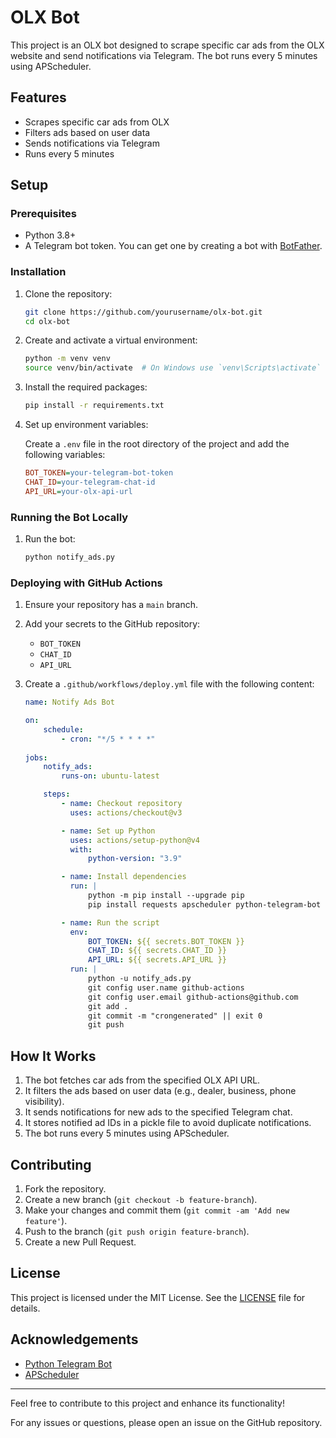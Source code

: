 # OLX Bot

This project is an OLX bot designed to scrape specific car ads from the OLX website and send notifications via Telegram. The bot runs every 5 minutes using APScheduler.

## Features

- Scrapes specific car ads from OLX
- Filters ads based on user data
- Sends notifications via Telegram
- Runs every 5 minutes

## Setup

### Prerequisites

- Python 3.8+
- A Telegram bot token. You can get one by creating a bot with [BotFather](https://core.telegram.org/bots#botfather).

### Installation

1. Clone the repository:

    ```sh
    git clone https://github.com/yourusername/olx-bot.git
    cd olx-bot
    ```

2. Create and activate a virtual environment:

    ```sh
    python -m venv venv
    source venv/bin/activate  # On Windows use `venv\Scripts\activate`
    ```

3. Install the required packages:

    ```sh
    pip install -r requirements.txt
    ```

4. Set up environment variables:

    Create a `.env` file in the root directory of the project and add the following variables:

    ```ini
    BOT_TOKEN=your-telegram-bot-token
    CHAT_ID=your-telegram-chat-id
    API_URL=your-olx-api-url
    ```

### Running the Bot Locally

1. Run the bot:

    ```sh
    python notify_ads.py
    ```

### Deploying with GitHub Actions

1. Ensure your repository has a `main` branch.

2. Add your secrets to the GitHub repository:

    - `BOT_TOKEN`
    - `CHAT_ID`
    - `API_URL`

3. Create a `.github/workflows/deploy.yml` file with the following content:

    ```yaml
    name: Notify Ads Bot

    on:
        schedule:
            - cron: "*/5 * * * *"
            
    jobs:
        notify_ads:
            runs-on: ubuntu-latest

        steps:
            - name: Checkout repository
              uses: actions/checkout@v3

            - name: Set up Python
              uses: actions/setup-python@v4
              with:
                  python-version: "3.9"

            - name: Install dependencies
              run: |
                  python -m pip install --upgrade pip
                  pip install requests apscheduler python-telegram-bot

            - name: Run the script
              env:
                  BOT_TOKEN: ${{ secrets.BOT_TOKEN }}
                  CHAT_ID: ${{ secrets.CHAT_ID }}
                  API_URL: ${{ secrets.API_URL }}
              run: |
                  python -u notify_ads.py
                  git config user.name github-actions
                  git config user.email github-actions@github.com
                  git add .
                  git commit -m "crongenerated" || exit 0
                  git push
    ```

## How It Works

1. The bot fetches car ads from the specified OLX API URL.
2. It filters the ads based on user data (e.g., dealer, business, phone visibility).
3. It sends notifications for new ads to the specified Telegram chat.
4. It stores notified ad IDs in a pickle file to avoid duplicate notifications.
5. The bot runs every 5 minutes using APScheduler.

## Contributing

1. Fork the repository.
2. Create a new branch (`git checkout -b feature-branch`).
3. Make your changes and commit them (`git commit -am 'Add new feature'`).
4. Push to the branch (`git push origin feature-branch`).
5. Create a new Pull Request.

## License

This project is licensed under the MIT License. See the [LICENSE](LICENSE) file for details.

## Acknowledgements

- [Python Telegram Bot](https://github.com/python-telegram-bot/python-telegram-bot)
- [APScheduler](https://apscheduler.readthedocs.io/en/stable/)

---

Feel free to contribute to this project and enhance its functionality!

For any issues or questions, please open an issue on the GitHub repository.
